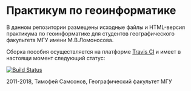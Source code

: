 # Практикум по геоинформатике
В данном репозитории размещены исходные файлы и HTML-версия практикума по геоинформатике для студентов географического факультета МГУ имени М.В.Ломоносова.

Сборка пособия осуществляется на платформе [Travis CI](https://travis-ci.org) и имеет в настоящи момент следующий статус:

[![Build Status](https://travis-ci.org/tsamsonov/arcgis-course.svg?branch=master)](https://travis-ci.org/tsamsonov/arcgis-course)

2011-2018, Тимофей Самсонов, Географический факультет МГУ

